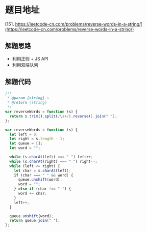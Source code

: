 # 题目地址

[151. https://leetcode-cn.com/problems/reverse-words-in-a-string/](https://leetcode-cn.com/problems/reverse-words-in-a-string/)

## 解题思路

- 利用正则 + JS API
- 利用双端队列

## 解题代码

```js
/**
 * @param {string} s
 * @return {string}
 */
var reverseWords = function (s) {
  return s.trim().split(/\s+/).reverse().join(" ");
};

var reverseWords = function (s) {
  let left = 0;
  let right = s.length - 1;
  let queue = [];
  let word = "";

  while (s.charAt(left) === " ") left++;
  while (s.charAt(right) === " ") right--;
  while (left <= right) {
    let char = s.charAt(left);
    if (char === " " && word) {
      queue.unshift(word);
      word = "";
    } else if (char !== " ") {
      word += char;
    }
    left++;
  }

  queue.unshift(word);
  return queue.join(" ");
};
```
